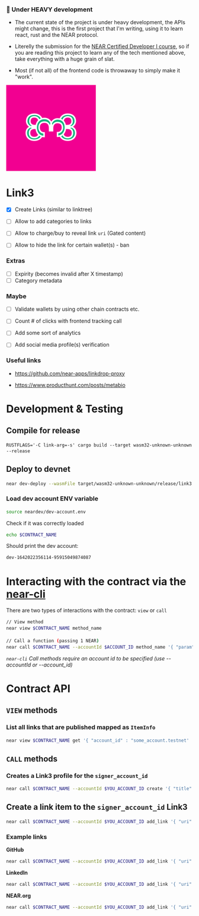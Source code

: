 ### 🚨 Under HEAVY development

- The current state of the project is under heavy development, the APIs might change, this is the first project that I'm writing, using it to learn react, rust and the NEAR protocol. 
  
- Literelly the submission for the [NEAR Certified Developer I course](https://www.near.university/courses/near-certified-developer-i), so if you are reading this project to learn any of the tech mentioned above, take everything with a huge grain of slat.


- Most (if not all) of the frontend code is throwaway to simply make it "work".

![Logo](./client-web/src/link3_logo.svg) 
# Link3

- [x] Create Links (similar to linktree)

- [ ] Allow to add categories to links

- [ ] Allow to charge/buy to reveal link `uri` (Gated content)

- [ ] Allow to hide the link for certain wallet(s) - ban

### Extras
- [ ] Expirity (becomes invalid after X timestamp)
- [ ] Category metadata

### Maybe
- [ ] Validate wallets by using other chain contracts etc.
- [ ] Count # of clicks with frontend tracking call
- [ ] Add some sort of analytics
- [ ] Add social media profile(s) verification 


### Useful links
- https://github.com/near-apps/linkdrop-proxy
  
- https://www.producthunt.com/posts/metabio

# Development & Testing

## Compile for release
```
RUSTFLAGS='-C link-arg=-s' cargo build --target wasm32-unknown-unknown --release
```
## Deploy to devnet
```bash
near dev-deploy --wasmFile target/wasm32-unknown-unknown/release/link3.wasm
````

### Load dev account ENV variable
```bash
source neardev/dev-account.env
```

Check if it was correctly loaded
```bash
echo $CONTRACT_NAME
```

Should print the dev account:
```bash
dev-1642022356114-95915049874087
````

# Interacting with the contract via the [near-cli](https://github.com/near/near-cli)
There are two types of interactions with the contract: `view` or `call` 

```bash
// View method
near view $CONTRACT_NAME method_name

// Call a function (passing 1 NEAR)
near call $CONTRACT_NAME --accountId $ACCOUNT_ID method_name '{ "param": "value" }' --amount 1
```
_`near-cli` Call methods require an account id to be specified (use --accountId or --account_id)_

# Contract API

## `VIEW` methods
### List all links that are published mapped as `ItemInfo`
```bash
near view $CONTRACT_NAME get '{ "account_id" : "some_account.testnet'
```

## `CALL` methods

### Creates a Link3 profile for the `signer_account_id`
```bash
near call $CONTRACT_NAME --accountId $YOU_ACCOUNT_ID create '{ "title": "TITLE", "description":"DESCRIPTION", "image_uri": "IMAGE_URL", "is_published" : true|false }'
```

## Create a link item to the `signer_account_id` Link3

```bash
near call $CONTRACT_NAME --accountId $YOU_ACCOUNT_ID add_link '{ "uri": "URI", "title": "TITLE", "description":"DESCRIPTION", "image_uri": "IMAGE_URL", "is_published" : true|false }'
```

### Example links

**GitHub**
```bash
near call $CONTRACT_NAME --accountId $YOU_ACCOUNT_ID add_link '{ "uri": "https://github.com/joaquimley", "title": "GitHub", "description":"My GitHub profile page", "image_uri": "https://github.githubassets.com/images/modules/logos_page/Octocat.png", "is_published" : true }'
```

**LinkedIn**
```bash
near call $CONTRACT_NAME --accountId $YOU_ACCOUNT_ID add_link '{ "uri": "https://linkedin.com/in/joaquimley", "title": "LinkedIn", "description":"My premium linkedin page", "image_uri": "https://cdn-icons-png.flaticon.com/512/174/174857.png", "is_published":true  }'
```

**NEAR.org**
```bash
near call $CONTRACT_NAME --accountId $YOU_ACCOUNT_ID add_link '{ "uri": "https://near.org", "title": "NEAR", "description":"NEAR is on a mission to empower everyone to take back control of their money, their data, and their identity.", "image_uri": "https://research.binance.com/static/images/projects/near-protocol/logo.png", "is_published" : true }'
```
